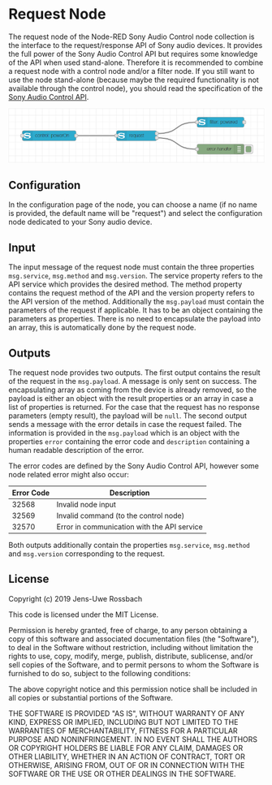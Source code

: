 # Request Node
The request node of the Node-RED Sony Audio Control node collection is the interface to the request/response API of Sony audio devices. It provides the full power of the Sony Audio Control API but requires some knowledge of the API when used stand-alone. Therefore it is recommended to combine a request node with a control node and/or a filter node. If you still want to use the node stand-alone (because maybe the required functionality is not available through the control node), you should read the specification of the [Sony Audio Control API](https://developer.sony.com/develop/audio-control-api/hardware-overview/api-overview).

![Request Node](images/request_node.png)

## Configuration
In the configuration page of the node, you can choose a name (if no name is provided, the default name will be "request") and select the configuration node dedicated to your Sony audio device.

## Input
The input message of the request node must contain the three properties `msg.service`, `msg.method` and `msg.version`. The service property refers to the API service which provides the desired method. The method property contains the request method of the API and the version property refers to the API version of the method. Additionally the `msg.payload` must contain the parameters of the request if applicable. It has to be an object containing the parameters as properties. There is no need to encapsulate the payload into an array, this is automatically done by the request node.

## Outputs
The request node provides two outputs. The first output contains the result of the request in the `msg.payload`. A message is only sent on success. The encapsulating array as coming from the device is already removed, so the payload is either an object with the result properties or an array in case a list of properties is returned. For the case that the request has no response parameters (empty result), the payload will be `null`. The second output sends a message with the error details in case the request failed. The information is provided in the `msg.payload` which is an object with the properties `error` containing the error code and `description` containing a human readable description of the error.

The error codes are defined by the Sony Audio Control API, however some node related error might also occur:

|Error Code|Description                                |
|----------|-------------------------------------------|
|32568     |Invalid node input                         |
|32569     |Invalid command (to the control node)      |
|32570     |Error in communication with the API service|

Both outputs additionally contain the properties `msg.service`, `msg.method` and `msg.version` corresponding to the request.

## License
Copyright (c) 2019 Jens-Uwe Rossbach

This code is licensed under the MIT License.

Permission is hereby granted, free of charge, to any person obtaining a copy
of this software and associated documentation files (the "Software"), to deal
in the Software without restriction, including without limitation the rights
to use, copy, modify, merge, publish, distribute, sublicense, and/or sell
copies of the Software, and to permit persons to whom the Software is
furnished to do so, subject to the following conditions:

The above copyright notice and this permission notice shall be included in all
copies or substantial portions of the Software.

THE SOFTWARE IS PROVIDED "AS IS", WITHOUT WARRANTY OF ANY KIND, EXPRESS OR
IMPLIED, INCLUDING BUT NOT LIMITED TO THE WARRANTIES OF MERCHANTABILITY,
FITNESS FOR A PARTICULAR PURPOSE AND NONINFRINGEMENT. IN NO EVENT SHALL THE
AUTHORS OR COPYRIGHT HOLDERS BE LIABLE FOR ANY CLAIM, DAMAGES OR OTHER
LIABILITY, WHETHER IN AN ACTION OF CONTRACT, TORT OR OTHERWISE, ARISING FROM,
OUT OF OR IN CONNECTION WITH THE SOFTWARE OR THE USE OR OTHER DEALINGS IN THE
SOFTWARE.